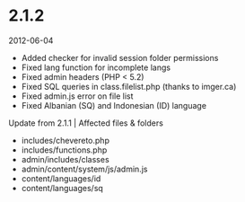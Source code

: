 # 2.1.2

2012-06-04

- Added checker for invalid session folder permissions
- Fixed lang function for incomplete langs
- Fixed admin headers (PHP < 5.2)
- Fixed SQL queries in class.filelist.php (thanks to imger.ca)
- Fixed admin.js error on file list
- Fixed Albanian (SQ) and Indonesian (ID) language

Update from 2.1.1 | Affected files & folders

- includes/chevereto.php
- includes/functions.php
- admin/includes/classes
- admin/content/system/js/admin.js
- content/languages/id
- content/languages/sq 